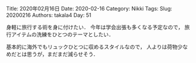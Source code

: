 ﻿Title: 2020年02月16日
Date: 2020-02-16
Category: Nikki
Tags: 
Slug: 20200216
Authors: takala4
Day: 51


身軽に旅行する術を身に付けたい．
今年は学会出張も多くなる予定なので，
旅行アイテムの洗練をひとつのテーマとしたい．

基本的に海外でもリュックひとつに収めるスタイルなので，
人よりは荷物少なめだとは思うが，まだまだ減らせそう．

